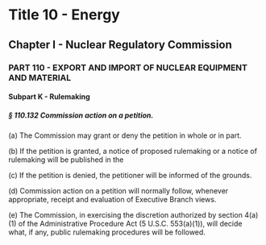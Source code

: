 
# Title 10 - Energy
## Chapter I - Nuclear Regulatory Commission
### PART 110 - EXPORT AND IMPORT OF NUCLEAR EQUIPMENT AND MATERIAL
#### Subpart K - Rulemaking
##### § 110.132 Commission action on a petition.

(a) The Commission may grant or deny the petition in whole or in part.

(b) If the petition is granted, a notice of proposed rulemaking or a notice of rulemaking will be published in the

(c) If the petition is denied, the petitioner will be informed of the grounds.

(d) Commission action on a petition will normally follow, whenever appropriate, receipt and evaluation of Executive Branch views.

(e) The Commission, in exercising the discretion authorized by section 4(a)(1) of the Administrative Procedure Act (5 U.S.C. 553(a)(1)), will decide what, if any, public rulemaking procedures will be followed.
